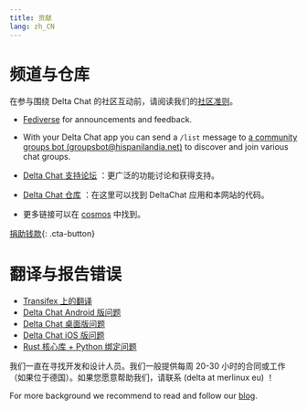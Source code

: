 ```yaml
---
title: 贡献
lang: zh_CN
---
```


# 频道与仓库

在参与围绕 Delta Chat 的社区互动前，请阅读我们的[社区准则](community-standards)。

- [Fediverse](https://chaos.social/web/@delta) for announcements and feedback.

- With your Delta Chat app you can send a `/list` message to [a community
  groups bot (groupsbot@hispanilandia.net)](mailto:groupsbot@hispanilandia.net) to discover and join various chat groups.

- [Delta Chat 支持论坛](https://support.delta.chat) ：更广泛的功能讨论和获得支持。

- [Delta Chat 仓库](https://github.com/deltachat/) ：在这里可以找到 DeltaChat 应用和本网站的代码。

- 更多链接可以在 [cosmos](https://cosmos.delta.chat) 中找到。

[捐助钱款](donate){: .cta-button}

# 翻译与报告错误

- [Transifex 上的翻译](https://www.transifex.com/delta-chat/public/)
- [Delta Chat Android 版问题](https://github.com/deltachat/deltachat-android/issues)
- [Delta Chat 桌面版问题](https://github.com/deltachat/deltachat-desktop/issues)
- [Delta Chat iOS 版问题](https://github.com/deltachat/deltachat-ios/issues)
- [Rust 核心库 + Python 绑定问题](https://github.com/deltachat/deltachat-core-rust/issues)

我们一直在寻找开发和设计人员。我们一般提供每周 20-30 小时的合同或工作（如果位于德国）。如果您愿意帮助我们，请联系 (delta at merlinux eu) ！ 

For more background we recommend to read and follow our [blog](https://delta.chat/en/blog).
